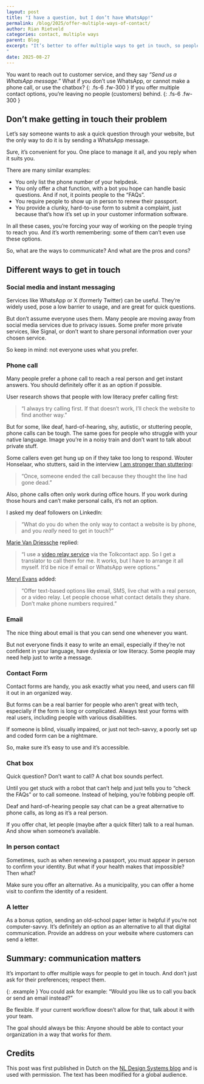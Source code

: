 ```yaml
---
layout: post
title: "I have a question, but I don’t have WhatsApp!"
permalink: /blog/2025/offer-multiple-ways-of-contact/
author: Rian Rietveld
categories: contact, multiple ways
parent: Blog
excerpt: "It’s better to offer multiple ways to get in touch, so people can choose what suits them. Think about your visitors first, not just what’s easiest for you.
"
date: 2025-08-27
---
```

You want to reach out to customer service, and they say  *“Send us a WhatsApp message.”* What if you don’t use WhatsApp, or cannot make a phone call, or use the chatbox? 
{: .fs-6 .fw-300 }
If you offer multiple contact options, you’re leaving no people (customers) behind.
{: .fs-6 .fw-300 }

## Don’t make getting in touch their problem

Let’s say someone wants to ask a quick question through your website, but the only way to do it is by sending a WhatsApp message.

Sure, it’s convenient for you. One place to manage it all, and you reply when it suits you.

There are many similar examples:

- You only list the phone number of your helpdesk.
- You only offer a chat function, with a bot you hope can handle basic questions. And if not, it points people to the “FAQs”.
- You require people to show up in person to renew their passport.
- You provide a clunky, hard-to-use form to submit a complaint, just because that’s how it’s set up in your customer information software.

In all these cases, you’re forcing your way of working on the people trying to reach you. And it’s worth remembering: some of them can’t even use these options.

So, what are the ways to communicate? And what are the pros and cons?

## Different ways to get in touch

### Social media and instant messaging

Services like WhatsApp or X (formerly Twitter) can be useful. They’re widely used, pose a low barrier to usage, and are great for quick questions.

But don’t assume everyone uses them. Many people are moving away from social media services due to privacy issues. Some prefer more private services, like Signal, or don’t want to share personal information over your chosen service.

So keep in mind: not everyone uses what you prefer.

### Phone call

Many people prefer a phone call to reach a real person and get instant answers. You should definitely offer it as an option if possible.

User research shows that people with low literacy prefer calling first:

> “I always try calling first. If that doesn’t work, I’ll check the website to find another way.”

But for some, like deaf, hard-of-hearing, shy, autistic, or stuttering people, phone calls can be tough. The same goes for people who struggle with your native language. Image you’re in a noisy train and don’t want to talk about private stuff.

Some callers even get hung up on if they take too long to respond. Wouter Honselaar, who stutters, said in the interview [I am stronger than stuttering](https://www.a11y-collective.com/blog/interview-with-wouter-i-am-stronger-than-stuttering/):

> “Once, someone ended the call because they thought the line had gone dead.”

Also, phone calls often only work during office hours. If you work during those hours and can’t make personal calls, it’s not an option.

I asked my deaf followers on LinkedIn:

> “What do you do when the only way to contact a website is by phone, and you *really* need to get in touch?”

[Marie Van Driessche](https://www.linkedin.com/in/marie-van-driessche/) replied:

> “I use a [video relay service](https://en.wikipedia.org/wiki/Video_relay_service) via the Tolkcontact app. So I get a translator to call them for me. It works, but I have to arrange it all myself. It’d be nice if email or WhatsApp were options.”

[Meryl Evans](https://www.linkedin.com/in/meryl/) added:

> “Offer text-based options like email, SMS, live chat with a real person, or a video relay. Let people choose what contact details they share. Don’t make phone numbers required.”

### Email

The nice thing about email is that you can send one whenever you want.

But not everyone finds it easy to write an email, especially if they’re not confident in your language, have dyslexia or low literacy. Some people may need help just to write a message.

### Contact Form

Contact forms are handy, you ask exactly what you need, and users can fill it out in an organized way.

But forms can be a real barrier for people who aren’t great with tech, especially if the form is long or complicated. Always test your forms with real users, including people with various disabilities.

If someone is blind, visually impaired, or just not tech-savvy, a poorly set up and coded form can be a nightmare.

So, make sure it’s easy to use and it’s accessible.

### Chat box

Quick question? Don’t want to call? A chat box sounds perfect.

Until you get stuck with a robot that can’t help and just tells you to “check the FAQs” or to call someone. Instead of helping, you’re fobbing people off.

Deaf and hard-of-hearing people say chat can be a great alternative to phone calls, as long as it’s a real person.

If you offer chat, let people (maybe after a quick filter) talk to a real human. And show when someone’s available.

### In person contact

Sometimes, such as when renewing a passport, you must appear in person to confirm your identity. But what if your health makes that impossible? Then what?

Make sure you offer an alternative. As a municipality, you can offer a home visit to confirm the identity of a resident.

### A letter

As a bonus option, sending an old-school paper letter is helpful if you’re not computer-savvy. It’s definitely an option as an alternative to all that digital communication.
Provide an address on your website where customers can send a letter.

## Summary: communication matters

It’s important to offer multiple ways for people to get in touch. And don’t just ask for their preferences; respect them.

{: .example }
You could ask for example:
“Would you like us to call you back or send an email instead?”

Be flexible. If your current workflow doesn’t allow for that, talk about it with your team.

The goal should always be this:
Anyone should be able to contact your organization in a way that works for *them*.


## Credits
This post was first published in Dutch on the [NL Design Systems blog](https://nldesignsystem.nl/blog/meerdere-manieren-contact/) and is used with permission. The text has been modified for a global audience.

